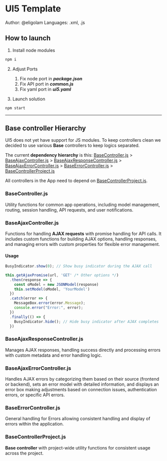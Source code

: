 # UI5 Template

Author: @eligolam
Languages: .xml, .js

## How to launch

1. Install node modules
```bash
npm i
```

2. Adjust Ports
   1. Fix node port in **_package.json_**
   2. Fix API port in **_common.js_**
   3. Fix yaml port in **_ui5.yaml_**

3. Launch solution
```bash
npm start
```

---
## Base controller Hierarchy
UI5 does not yet have support for JS modules.
To keep controllers clean we decided to use various **Base** controllers to keep logics separated. 

The current **dependency hierarchy** is this: 
[BaseController.js](./uimodule/webapp/controller/BaseController.js) > [BaseAjaxController.js](./uimodule/webapp/controller/BaseAjaxController.js) > [BaseAjaxResponseController.js](./uimodule/webapp/controller/BaseAjaxResponseController.js) > [BaseAjaxErrorController.js](./uimodule/webapp/controller/BaseAjaxErrorController.js) > [BaseErrorController.js](./uimodule/webapp/controller/BaseErrorController.js) > [BaseControllerProject.js](./uimodule/webapp/controller/BaseControllerProject.js) 

All controllers in the App need to depend on [BaseControllerProject.js](./uimodule/webapp/controller/BaseControllerProject.js). 

### BaseController.js
Utility functions for common app operations, including model management, routing, session handling, API requests, and user notifications.

### BaseAjaxController.js
Functions for handling **AJAX requests** with promise handling for API calls. It includes custom functions for building AJAX options, handling responses, and managing errors with custom properties for flexible error management.

#### Usage
```js
BusyIndicator.show(0); // Show busy indicator during the AJAX call

this.getAjaxPromise(url, 'GET' /* Other options */)
  .then(response => {
    const oModel = new JSONModel(response)
    this.setModel(oModel, 'YourModel')
  })
  .catch(error => {
    MessageBox.error(error.Message);
    console.error("Error:", error);
  })
  .finally(() => {
    BusyIndicator.hide(); // Hide busy indicator after AJAX completes
  })
```

### BaseAjaxResponseController.js
Manages AJAX responses, handling success directly and processing errors with custom metadata and error handling logic.

### BaseAjaxErrorController.js
Handles AJAX errors by categorizing them based on their source (frontend or backend), sets an error model with detailed information, and displays an error box making adjustments based on connection issues, authentication errors, or specific API errors.

### BaseErrorController.js
General handling for Errors allowing consistent handling and display of errors within the application.

### BaseControllerProject.js
**Base controller** with project-wide utility functions for consistent usage across the project.
